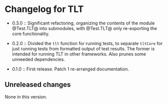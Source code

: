 # Changelog for TLT

- 0.3.0 :: Significant refactoring, organizing the contents of the
  module @Test.TLT@ into submodules, with @Test.TLT@ only re-exporting
  the core functionality.

- 0.2.0 :: Divided the `tlt` function for running tests, to separate
  `tltCore` for just running tests from formatted output of test
  results.  The former is intended for running TLT in other
  frameworks.  Also prunes some unneeded dependencies.

- 0.1.0 :: First release.  Patch 1 re-arranged documentation.

## Unreleased changes

None in this version.
